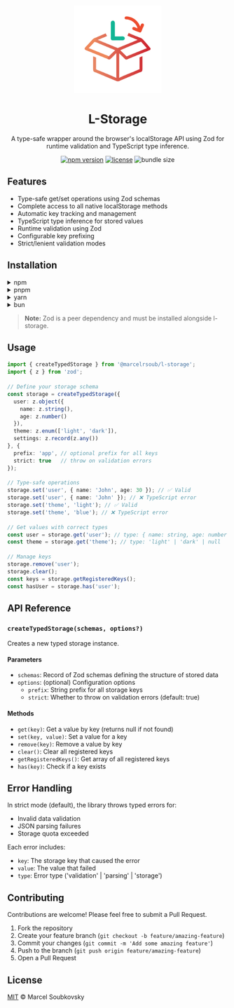 <p align="center">
  <img src="./logo.svg" alt="L-Storage Logo" width="200" />
</p>

<h1 align="center">L-Storage</h1>

<p align="center">
  A type-safe wrapper around the browser's localStorage API using Zod for runtime validation and TypeScript type inference.
</p>

<p align="center">
  <a href="https://www.npmjs.com/package/@marcelrsoub/l-storage"><img src="https://img.shields.io/npm/v/@marcelrsoub/l-storage.svg" alt="npm version"></a>
  <a href="https://github.com/marcelrsoub/l-storage/blob/main/LICENSE"><img src="https://img.shields.io/npm/l/@marcelrsoub/l-storage.svg" alt="license"></a>
  <img src="https://img.shields.io/bundlephobia/minzip/@marcelrsoub/l-storage" alt="bundle size">
</p>

## Features

- Type-safe get/set operations using Zod schemas
- Complete access to all native localStorage methods
- Automatic key tracking and management
- TypeScript type inference for stored values
- Runtime validation using Zod
- Configurable key prefixing
- Strict/lenient validation modes

## Installation

<details>
<summary>npm</summary>

```bash
npm install @marcelrsoub/l-storage zod
```
</details>

<details>
<summary>pnpm</summary>

```bash
pnpm add @marcelrsoub/l-storage zod
```
</details>

<details>
<summary>yarn</summary>

```bash
yarn add @marcelrsoub/l-storage zod
```
</details>

<details>
<summary>bun</summary>

```bash
bun add @marcelrsoub/l-storage zod
```
</details>

> **Note:** Zod is a peer dependency and must be installed alongside l-storage.

## Usage

```typescript
import { createTypedStorage } from '@marcelrsoub/l-storage';
import { z } from 'zod';

// Define your storage schema
const storage = createTypedStorage({
  user: z.object({
    name: z.string(),
    age: z.number()
  }),
  theme: z.enum(['light', 'dark']),
  settings: z.record(z.any())
}, {
  prefix: 'app', // optional prefix for all keys
  strict: true   // throw on validation errors
});

// Type-safe operations
storage.set('user', { name: 'John', age: 30 }); // ✅ Valid
storage.set('user', { name: 'John' }); // ❌ TypeScript error
storage.set('theme', 'light'); // ✅ Valid
storage.set('theme', 'blue'); // ❌ TypeScript error

// Get values with correct types
const user = storage.get('user'); // type: { name: string, age: number } | null
const theme = storage.get('theme'); // type: 'light' | 'dark' | null

// Manage keys
storage.remove('user');
storage.clear();
const keys = storage.getRegisteredKeys();
const hasUser = storage.has('user');
```

## API Reference

### `createTypedStorage(schemas, options?)`

Creates a new typed storage instance.

#### Parameters

- `schemas`: Record of Zod schemas defining the structure of stored data
- `options`: (optional) Configuration options
  - `prefix`: String prefix for all storage keys
  - `strict`: Whether to throw on validation errors (default: true)

#### Methods

- `get(key)`: Get a value by key (returns null if not found)
- `set(key, value)`: Set a value for a key
- `remove(key)`: Remove a value by key
- `clear()`: Clear all registered keys
- `getRegisteredKeys()`: Get array of all registered keys
- `has(key)`: Check if a key exists

## Error Handling

In strict mode (default), the library throws typed errors for:
- Invalid data validation
- JSON parsing failures
- Storage quota exceeded

Each error includes:
- `key`: The storage key that caused the error
- `value`: The value that failed
- `type`: Error type ('validation' | 'parsing' | 'storage')

## Contributing

Contributions are welcome! Please feel free to submit a Pull Request.

1. Fork the repository
2. Create your feature branch (`git checkout -b feature/amazing-feature`)
3. Commit your changes (`git commit -m 'Add some amazing feature'`)
4. Push to the branch (`git push origin feature/amazing-feature`)
5. Open a Pull Request

## License

[MIT](LICENSE) © Marcel Soubkovsky